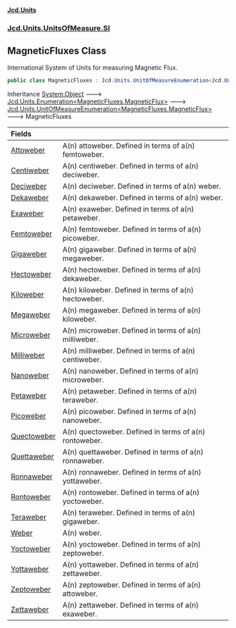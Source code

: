 #### [Jcd.Units](index.md 'index')
### [Jcd.Units.UnitsOfMeasure.SI](Jcd.Units.UnitsOfMeasure.SI.md 'Jcd.Units.UnitsOfMeasure.SI')

## MagneticFluxes Class

International System of Units for measuring Magnetic Flux.

```csharp
public class MagneticFluxes : Jcd.Units.UnitOfMeasureEnumeration<Jcd.Units.UnitsOfMeasure.SI.MagneticFluxes, Jcd.Units.UnitTypes.MagneticFlux>
```

Inheritance [System.Object](https://docs.microsoft.com/en-us/dotnet/api/System.Object 'System.Object') &#129106; [Jcd.Units.Enumeration&lt;](Enumeration_TEnumeration,T_.md 'Jcd.Units.Enumeration<TEnumeration,T>')[MagneticFluxes](MagneticFluxes.md 'Jcd.Units.UnitsOfMeasure.SI.MagneticFluxes')[,](Enumeration_TEnumeration,T_.md 'Jcd.Units.Enumeration<TEnumeration,T>')[MagneticFlux](MagneticFlux.md 'Jcd.Units.UnitTypes.MagneticFlux')[&gt;](Enumeration_TEnumeration,T_.md 'Jcd.Units.Enumeration<TEnumeration,T>') &#129106; [Jcd.Units.UnitOfMeasureEnumeration&lt;](UnitOfMeasureEnumeration_TEnumeration,T_.md 'Jcd.Units.UnitOfMeasureEnumeration<TEnumeration,T>')[MagneticFluxes](MagneticFluxes.md 'Jcd.Units.UnitsOfMeasure.SI.MagneticFluxes')[,](UnitOfMeasureEnumeration_TEnumeration,T_.md 'Jcd.Units.UnitOfMeasureEnumeration<TEnumeration,T>')[MagneticFlux](MagneticFlux.md 'Jcd.Units.UnitTypes.MagneticFlux')[&gt;](UnitOfMeasureEnumeration_TEnumeration,T_.md 'Jcd.Units.UnitOfMeasureEnumeration<TEnumeration,T>') &#129106; MagneticFluxes

| Fields | |
| :--- | :--- |
| [Attoweber](MagneticFluxes.Attoweber.md 'Jcd.Units.UnitsOfMeasure.SI.MagneticFluxes.Attoweber') | A(n) attoweber. Defined in terms of a(n) femtoweber. |
| [Centiweber](MagneticFluxes.Centiweber.md 'Jcd.Units.UnitsOfMeasure.SI.MagneticFluxes.Centiweber') | A(n) centiweber. Defined in terms of a(n) deciweber. |
| [Deciweber](MagneticFluxes.Deciweber.md 'Jcd.Units.UnitsOfMeasure.SI.MagneticFluxes.Deciweber') | A(n) deciweber. Defined in terms of a(n) weber. |
| [Dekaweber](MagneticFluxes.Dekaweber.md 'Jcd.Units.UnitsOfMeasure.SI.MagneticFluxes.Dekaweber') | A(n) dekaweber. Defined in terms of a(n) weber. |
| [Exaweber](MagneticFluxes.Exaweber.md 'Jcd.Units.UnitsOfMeasure.SI.MagneticFluxes.Exaweber') | A(n) exaweber. Defined in terms of a(n) petaweber. |
| [Femtoweber](MagneticFluxes.Femtoweber.md 'Jcd.Units.UnitsOfMeasure.SI.MagneticFluxes.Femtoweber') | A(n) femtoweber. Defined in terms of a(n) picoweber. |
| [Gigaweber](MagneticFluxes.Gigaweber.md 'Jcd.Units.UnitsOfMeasure.SI.MagneticFluxes.Gigaweber') | A(n) gigaweber. Defined in terms of a(n) megaweber. |
| [Hectoweber](MagneticFluxes.Hectoweber.md 'Jcd.Units.UnitsOfMeasure.SI.MagneticFluxes.Hectoweber') | A(n) hectoweber. Defined in terms of a(n) dekaweber. |
| [Kiloweber](MagneticFluxes.Kiloweber.md 'Jcd.Units.UnitsOfMeasure.SI.MagneticFluxes.Kiloweber') | A(n) kiloweber. Defined in terms of a(n) hectoweber. |
| [Megaweber](MagneticFluxes.Megaweber.md 'Jcd.Units.UnitsOfMeasure.SI.MagneticFluxes.Megaweber') | A(n) megaweber. Defined in terms of a(n) kiloweber. |
| [Microweber](MagneticFluxes.Microweber.md 'Jcd.Units.UnitsOfMeasure.SI.MagneticFluxes.Microweber') | A(n) microweber. Defined in terms of a(n) milliweber. |
| [Milliweber](MagneticFluxes.Milliweber.md 'Jcd.Units.UnitsOfMeasure.SI.MagneticFluxes.Milliweber') | A(n) milliweber. Defined in terms of a(n) centiweber. |
| [Nanoweber](MagneticFluxes.Nanoweber.md 'Jcd.Units.UnitsOfMeasure.SI.MagneticFluxes.Nanoweber') | A(n) nanoweber. Defined in terms of a(n) microweber. |
| [Petaweber](MagneticFluxes.Petaweber.md 'Jcd.Units.UnitsOfMeasure.SI.MagneticFluxes.Petaweber') | A(n) petaweber. Defined in terms of a(n) teraweber. |
| [Picoweber](MagneticFluxes.Picoweber.md 'Jcd.Units.UnitsOfMeasure.SI.MagneticFluxes.Picoweber') | A(n) picoweber. Defined in terms of a(n) nanoweber. |
| [Quectoweber](MagneticFluxes.Quectoweber.md 'Jcd.Units.UnitsOfMeasure.SI.MagneticFluxes.Quectoweber') | A(n) quectoweber. Defined in terms of a(n) rontoweber. |
| [Quettaweber](MagneticFluxes.Quettaweber.md 'Jcd.Units.UnitsOfMeasure.SI.MagneticFluxes.Quettaweber') | A(n) quettaweber. Defined in terms of a(n) ronnaweber. |
| [Ronnaweber](MagneticFluxes.Ronnaweber.md 'Jcd.Units.UnitsOfMeasure.SI.MagneticFluxes.Ronnaweber') | A(n) ronnaweber. Defined in terms of a(n) yottaweber. |
| [Rontoweber](MagneticFluxes.Rontoweber.md 'Jcd.Units.UnitsOfMeasure.SI.MagneticFluxes.Rontoweber') | A(n) rontoweber. Defined in terms of a(n) yoctoweber. |
| [Teraweber](MagneticFluxes.Teraweber.md 'Jcd.Units.UnitsOfMeasure.SI.MagneticFluxes.Teraweber') | A(n) teraweber. Defined in terms of a(n) gigaweber. |
| [Weber](MagneticFluxes.Weber.md 'Jcd.Units.UnitsOfMeasure.SI.MagneticFluxes.Weber') | A(n) weber. |
| [Yoctoweber](MagneticFluxes.Yoctoweber.md 'Jcd.Units.UnitsOfMeasure.SI.MagneticFluxes.Yoctoweber') | A(n) yoctoweber. Defined in terms of a(n) zeptoweber. |
| [Yottaweber](MagneticFluxes.Yottaweber.md 'Jcd.Units.UnitsOfMeasure.SI.MagneticFluxes.Yottaweber') | A(n) yottaweber. Defined in terms of a(n) zettaweber. |
| [Zeptoweber](MagneticFluxes.Zeptoweber.md 'Jcd.Units.UnitsOfMeasure.SI.MagneticFluxes.Zeptoweber') | A(n) zeptoweber. Defined in terms of a(n) attoweber. |
| [Zettaweber](MagneticFluxes.Zettaweber.md 'Jcd.Units.UnitsOfMeasure.SI.MagneticFluxes.Zettaweber') | A(n) zettaweber. Defined in terms of a(n) exaweber. |
